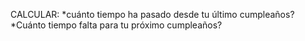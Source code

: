 CALCULAR:
*cuánto tiempo ha pasado desde tu último cumpleaños?
*Cuánto tiempo falta para tu próximo cumpleaños?